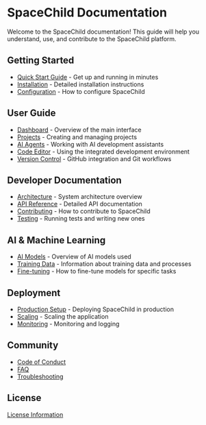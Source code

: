 # SpaceChild Documentation

Welcome to the SpaceChild documentation! This guide will help you understand, use, and contribute to the SpaceChild platform.

## Getting Started

- [Quick Start Guide](getting-started/quick-start.md) - Get up and running in minutes
- [Installation](getting-started/installation.md) - Detailed installation instructions
- [Configuration](getting-started/configuration.md) - How to configure SpaceChild

## User Guide

- [Dashboard](user-guide/dashboard.md) - Overview of the main interface
- [Projects](user-guide/projects.md) - Creating and managing projects
- [AI Agents](user-guide/ai-agents.md) - Working with AI development assistants
- [Code Editor](user-guide/editor.md) - Using the integrated development environment
- [Version Control](user-guide/version-control.md) - GitHub integration and Git workflows

## Developer Documentation

- [Architecture](developer/architecture.md) - System architecture overview
- [API Reference](api/README.md) - Detailed API documentation
- [Contributing](developer/contributing.md) - How to contribute to SpaceChild
- [Testing](developer/testing.md) - Running tests and writing new ones

## AI & Machine Learning

- [AI Models](ai/models.md) - Overview of AI models used
- [Training Data](ai/training.md) - Information about training data and processes
- [Fine-tuning](ai/fine-tuning.md) - How to fine-tune models for specific tasks

## Deployment

- [Production Setup](deployment/production.md) - Deploying SpaceChild in production
- [Scaling](deployment/scaling.md) - Scaling the application
- [Monitoring](deployment/monitoring.md) - Monitoring and logging

## Community

- [Code of Conduct](community/code-of-conduct.md)
- [FAQ](community/faq.md)
- [Troubleshooting](community/troubleshooting.md)

## License

[License Information](LICENSE)
